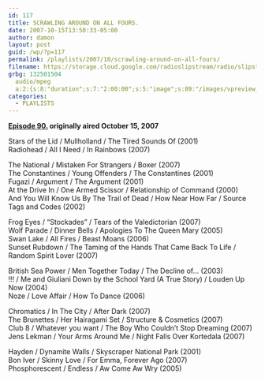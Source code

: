 ```yaml
---
id: 117
title: SCRAWLING AROUND ON ALL FOURS.
date: 2007-10-15T13:50:33-05:00
author: damon
layout: post
guid: /wp/?p=117
permalink: /playlists/2007/10/scrawling-around-on-all-fours/
filename: https://storage.cloud.google.com/radioslipstream/radio/slipstream-90.mp3
grbg: 132501504
  audio/mpeg
  a:2:{s:8:"duration";s:7:"2:00:00";s:5:"image";s:89:"/images/vpreview_center.png";}
categories:
  - PLAYLISTS
---
```


**[Episode 90.](https://storage.cloud.google.com/radioslipstream/radio/slipstream-90.mp3) originally aired October 15, 2007**

Stars of the Lid / Mullholland / The Tired Sounds Of (2001)  
Radiohead / All I Need / In Rainbows (2007)

The National / Mistaken For Strangers / Boxer (2007)  
The Constantines / Young Offenders / The Constantines (2001)  
Fugazi / Argument / The Argument (2001)  
At the Drive In / One Armed Scissor / Relationship of Command (2000)  
And You Will Know Us By The Trail of Dead / How Near How Far / Source Tags and Codes (2002)

Frog Eyes / “Stockades” / Tears of the Valedictorian (2007)  
Wolf Parade / Dinner Bells / Apologies To The Queen Mary (2005)  
Swan Lake / All Fires / Beast Moans (2006)  
Sunset Rubdown / The Taming of the Hands That Came Back To Life / Random Spirit Lover (2007)

British Sea Power / Men Together Today / The Decline of… (2003)  
!!! / Me and Giuliani Down by the School Yard (A True Story) / Louden Up Now (2004)  
Noze / Love Affair / How To Dance (2006)

Chromatics / In The City / After Dark (2007)  
The Brunettes / Her Hairagami Set / Structure & Cosmetics (2007)  
Club 8 / Whatever you want / The Boy Who Couldn’t Stop Dreaming (2007)  
Jens Lekman / Your Arms Around Me / Night Falls Over Kortedala (2007)

Hayden / Dynamite Walls / Skyscraper National Park (2001)  
Bon Iver / Skinny Love / For Emma, Forever Ago (2007)  
Phosphorescent / Endless / Aw Come Aw Wry (2005)
